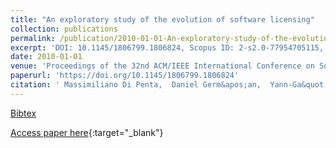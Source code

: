 ```yaml
---
title: "An exploratory study of the evolution of software licensing"
collection: publications
permalink: /publication/2010-01-01-An-exploratory-study-of-the-evolution-of-software-licensing
excerpt: 'DOI: 10.1145/1806799.1806824, Scopus ID: 2-s2.0-77954705115, Cited by: 49'
date: 2010-01-01
venue: 'Proceedings of the 32nd ACM/IEEE International Conference on Software Engineering - Volume 1, ICSE 2010, Cape Town, South Africa, 1-8 May 2010'
paperurl: 'https://doi.org/10.1145/1806799.1806824'
citation: ' Massimiliano Di Penta,  Daniel Germ&apos;an,  Yann-Ga&quot;el Gu&apos;eh&apos;eneuc,  Giuliano Antoniol, &quot;An exploratory study of the evolution of software licensing.&quot; Proceedings of the 32nd ACM/IEEE International Conference on Software Engineering - Volume 1, ICSE 2010, Cape Town, South Africa, 1-8 May 2010, 2010.'
---
```

[Bibtex](https://dblp.org/rec/bib/conf/icse/PentaGGA10)

[Access paper here](https://doi.org/10.1145/1806799.1806824){:target="_blank"}
